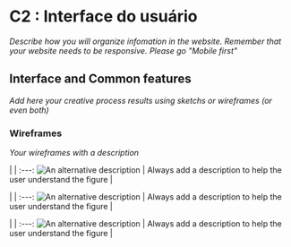 # C2 : Interface do usuário

_Describe how you will organize infomation in the website. Remember that your website needs to be responsive. Please go "Mobile first"_

## Interface and Common features
_Add here your creative process results using sketchs or wireframes (or even both)_



### Wireframes

_Your wireframes with a description_  

| |
:---:
![An alternative description](images/imagem01.png) |
Always add a description to help the user understand the figure |

| |
:---:
![An alternative description](images/imagem02.png) |
Always add a description to help the user understand the figure |


| |
:---:
![An alternative description](images/imagem03.png) |
Always add a description to help the user understand the figure |



